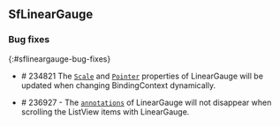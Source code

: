 ## SfLinearGauge

### Bug fixes
{:#sflineargauge-bug-fixes}

* \# 234821 The [`Scale`](https://help.syncfusion.com/xamarin/sflineargauge/scales) and [`Pointer`](https://help.syncfusion.com/xamarin/sflineargauge/pointers) properties of LinearGauge will be updated when changing BindingContext dynamically.

* \# 236927 - The [`annotations`](https://help.syncfusion.com/xamarin/sflineargauge/annotations) of LinearGauge will not disappear when scrolling the ListView items with LinearGauge.